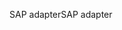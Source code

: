 <span data-ttu-id="7e20d-101">SAP adapter</span><span class="sxs-lookup"><span data-stu-id="7e20d-101">SAP adapter</span></span>